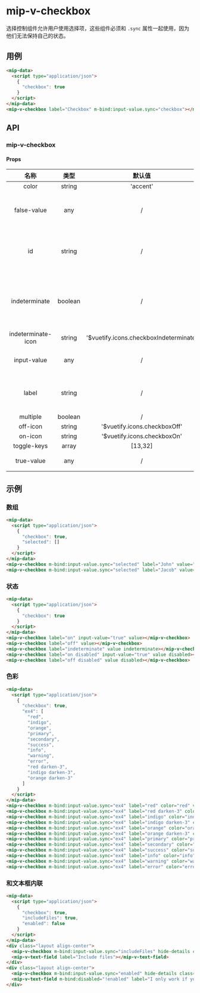 # mip-v-checkbox

选择控制组件允许用户使用选择项，这些组件必须和 `.sync` 属性一起使用，因为他们无法保持自己的状态。

## 用例

```html
<mip-data>
  <script type="application/json">
    {
      "checkbox": true
    }
  </script>
</mip-data>
<mip-v-checkbox label="Checkbox" m-bind:input-value.sync="checkbox"></mip-v-checkbox>
```

## API

### mip-v-checkbox

#### Props

名称|类型|默认值|含义
:--:|:--:|:--:|:---
color|string|'accent'|
false-value|any|/|设置虚假状态的值
id|string|/|设置组件上的DOM id
indeterminate|boolean|/|为复选框设置不确定状态
indeterminate-icon|string|'$vuetify.icons.checkboxIndeterminate'|
input-value|any|/|**.sync** 的绑定值
label|string|/|设置输入框标签
multiple|boolean|/|
off-icon|string|'$vuetify.icons.checkboxOff'|
on-icon|string|'$vuetify.icons.checkboxOn'|
toggle-keys|array|[13,32]|
true-value|any|/|设置真值

## 示例

### 数组

```html
<mip-data>
  <script type="application/json">
    {
      "checkbox": true,
      "selected": []
    }
  </script>
</mip-data>
<mip-v-checkbox m-bind:input-value.sync="selected" label="John" value="John"></mip-v-checkbox>
<mip-v-checkbox m-bind:input-value.sync="selected" label="Jacob" value="Jacob"></mip-v-checkbox>
```

### 状态

```html
<mip-data>
  <script type="application/json">
    {
      "checkbox": true
    }
  </script>
</mip-data>
<mip-v-checkbox label="on" input-value="true" value></mip-v-checkbox>
<mip-v-checkbox label="off" value></mip-v-checkbox>
<mip-v-checkbox label="indeterminate" value indeterminate></mip-v-checkbox>
<mip-v-checkbox label="on disabled" input-value="true" value disabled></mip-v-checkbox>
<mip-v-checkbox label="off disabled" value disabled></mip-v-checkbox>
```

### 色彩

```html
<mip-data>
  <script type="application/json">
    {
      "checkbox": true,
      "ex4": [
        "red",
        "indigo",
        "orange",
        "primary",
        "secondary",
        "success",
        "info",
        "warning",
        "error",
        "red darken-3",
        "indigo darken-3",
        "orange darken-3"
      ]
    }
  </script>
</mip-data>
<mip-v-checkbox m-bind:input-value.sync="ex4" label="red" color="red" value="red" hide-details></mip-v-checkbox>
<mip-v-checkbox m-bind:input-value.sync="ex4" label="red darken-3" color="red darken-3" value="red darken-3" hide-details></mip-v-checkbox>
<mip-v-checkbox m-bind:input-value.sync="ex4" label="indigo" color="indigo" value="indigo" hide-details></mip-v-checkbox>
<mip-v-checkbox m-bind:input-value.sync="ex4" label="indigo darken-3" color="indigo darken-3" value="indigo darken-3" hide-details></mip-v-checkbox>
<mip-v-checkbox m-bind:input-value.sync="ex4" label="orange" color="orange" value="orange" hide-details></mip-v-checkbox>
<mip-v-checkbox m-bind:input-value.sync="ex4" label="orange darken-3" color="orange darken-3" value="orange darken-3" hide-details></mip-v-checkbox>
<mip-v-checkbox m-bind:input-value.sync="ex4" label="primary" color="primary" value="primary" hide-details></mip-v-checkbox>
<mip-v-checkbox m-bind:input-value.sync="ex4" label="secondary" color="secondary" value="secondary" hide-details></mip-v-checkbox>
<mip-v-checkbox m-bind:input-value.sync="ex4" label="success" color="success" value="success" hide-details></mip-v-checkbox>
<mip-v-checkbox m-bind:input-value.sync="ex4" label="info" color="info" value="info" hide-details></mip-v-checkbox>
<mip-v-checkbox m-bind:input-value.sync="ex4" label="warning" color="warning" value="warning" hide-details></mip-v-checkbox>
<mip-v-checkbox m-bind:input-value.sync="ex4" label="error" color="error" value="error" hide-details></mip-v-checkbox>
```

### 和文本框内联

```html
<mip-data>
  <script type="application/json">
    {
      "checkbox": true,
      "includeFiles": true,
      "enabled": false
    }
  </script>
</mip-data>
<div class="layout align-center">
  <mip-v-checkbox m-bind:input-value.sync="includeFiles" hide-details class="shrink mr-2"></mip-v-checkbox>
  <mip-v-text-field label="Include files"></mip-v-text-field>
</div>
<div class="layout align-center">
  <mip-v-checkbox m-bind:input-value.sync="enabled" hide-details class="shrink mr-2"></mip-v-checkbox>
  <mip-v-text-field m-bind:disabled="!enabled" label="I only work if you check the box"></mip-v-text-field>
</div>
```
